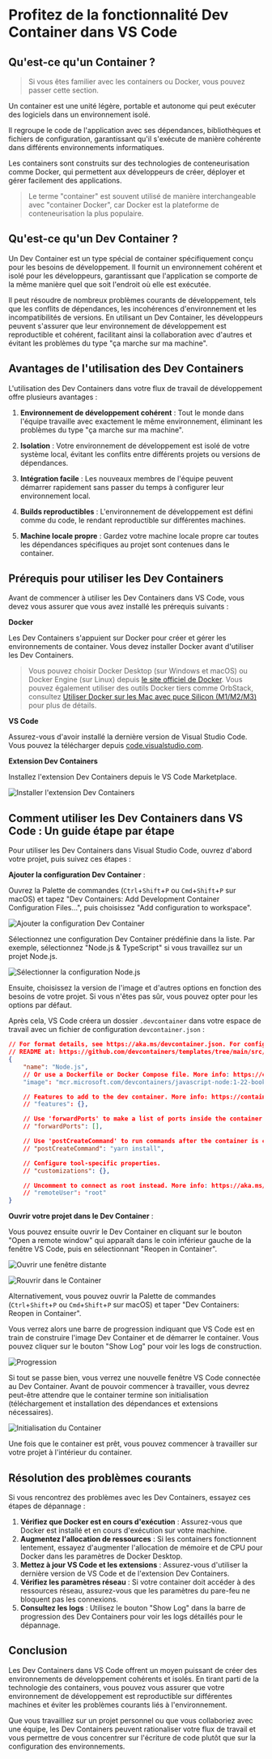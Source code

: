 # Profitez de la fonctionnalité Dev Container dans VS Code

## Qu'est-ce qu'un Container ?

> Si vous êtes familier avec les containers ou Docker, vous pouvez passer cette section.

Un container est une unité légère, portable et autonome qui peut exécuter des logiciels dans un environnement isolé.

Il regroupe le code de l'application avec ses dépendances, bibliothèques et fichiers de configuration, garantissant qu'il s'exécute de manière cohérente dans différents environnements informatiques.

Les containers sont construits sur des technologies de conteneurisation comme Docker, qui permettent aux développeurs de créer, déployer et gérer facilement des applications.

> Le terme "container" est souvent utilisé de manière interchangeable avec "container Docker", car Docker est la plateforme de conteneurisation la plus populaire.

## Qu'est-ce qu'un Dev Container ?

Un Dev Container est un type spécial de container spécifiquement conçu pour les besoins de développement. Il fournit un environnement cohérent et isolé pour les développeurs, garantissant que l'application se comporte de la même manière quel que soit l'endroit où elle est exécutée.

Il peut résoudre de nombreux problèmes courants de développement, tels que les conflits de dépendances, les incohérences d'environnement et les incompatibilités de versions. En utilisant un Dev Container, les développeurs peuvent s'assurer que leur environnement de développement est reproductible et cohérent, facilitant ainsi la collaboration avec d'autres et évitant les problèmes du type "ça marche sur ma machine".

## Avantages de l'utilisation des Dev Containers

L'utilisation des Dev Containers dans votre flux de travail de développement offre plusieurs avantages :

1. **Environnement de développement cohérent** : Tout le monde dans l'équipe travaille avec exactement le même environnement, éliminant les problèmes du type "ça marche sur ma machine".

2. **Isolation** : Votre environnement de développement est isolé de votre système local, évitant les conflits entre différents projets ou versions de dépendances.

3. **Intégration facile** : Les nouveaux membres de l'équipe peuvent démarrer rapidement sans passer du temps à configurer leur environnement local.

4. **Builds reproductibles** : L'environnement de développement est défini comme du code, le rendant reproductible sur différentes machines.

5. **Machine locale propre** : Gardez votre machine locale propre car toutes les dépendances spécifiques au projet sont contenues dans le container.

## Prérequis pour utiliser les Dev Containers

Avant de commencer à utiliser les Dev Containers dans VS Code, vous devez vous assurer que vous avez installé les prérequis suivants :

**Docker**

Les Dev Containers s'appuient sur Docker pour créer et gérer les environnements de container. Vous devez installer Docker avant d'utiliser les Dev Containers.

> Vous pouvez choisir Docker Desktop (sur Windows et macOS) ou Docker Engine (sur Linux) depuis [le site officiel de Docker](https://www.docker.com/products/docker-desktop/). Vous pouvez également utiliser des outils Docker tiers comme OrbStack, consultez [Utiliser Docker sur les Mac avec puce Silicon (M1/M2/M3)](/fr/mac/how-to-use-docker-on-m1-mac.html) pour plus de détails.


**VS Code**

Assurez-vous d'avoir installé la dernière version de Visual Studio Code. Vous pouvez la télécharger depuis [code.visualstudio.com](https://code.visualstudio.com/).


**Extension Dev Containers**

Installez l'extension Dev Containers depuis le VS Code Marketplace.

![Installer l'extension Dev Containers](/attachments/vscode/dev-container/01-extension.png)

## Comment utiliser les Dev Containers dans VS Code : Un guide étape par étape

Pour utiliser les Dev Containers dans Visual Studio Code, ouvrez d'abord votre projet, puis suivez ces étapes :

**Ajouter la configuration Dev Container** :

Ouvrez la Palette de commandes (`Ctrl`+`Shift`+`P` ou `Cmd`+`Shift`+`P` sur macOS) et tapez "Dev Containers: Add Development Container Configuration Files...", puis choisissez "Add configuration to workspace".

![Ajouter la configuration Dev Container](/attachments/vscode/dev-container/02-add-config.png)

Sélectionnez une configuration Dev Container prédéfinie dans la liste. Par exemple, sélectionnez "Node.js & TypeScript" si vous travaillez sur un projet Node.js.

![Sélectionner la configuration Node.js](/attachments/vscode/dev-container/03-select-nodejs.png)

Ensuite, choisissez la version de l'image et d'autres options en fonction des besoins de votre projet. Si vous n'êtes pas sûr, vous pouvez opter pour les options par défaut.

Après cela, VS Code créera un dossier `.devcontainer` dans votre espace de travail avec un fichier de configuration `devcontainer.json` :

```json
// For format details, see https://aka.ms/devcontainer.json. For config options, see the
// README at: https://github.com/devcontainers/templates/tree/main/src/javascript-node
{
	"name": "Node.js",
	// Or use a Dockerfile or Docker Compose file. More info: https://containers.dev/guide/dockerfile
	"image": "mcr.microsoft.com/devcontainers/javascript-node:1-22-bookworm"

	// Features to add to the dev container. More info: https://containers.dev/features.
	// "features": {},

	// Use 'forwardPorts' to make a list of ports inside the container available locally.
	// "forwardPorts": [],

	// Use 'postCreateCommand' to run commands after the container is created.
	// "postCreateCommand": "yarn install",

	// Configure tool-specific properties.
	// "customizations": {},

	// Uncomment to connect as root instead. More info: https://aka.ms/dev-containers-non-root.
	// "remoteUser": "root"
}
```

**Ouvrir votre projet dans le Dev Container** :

Vous pouvez ensuite ouvrir le Dev Container en cliquant sur le bouton "Open a remote window" qui apparaît dans le coin inférieur gauche de la fenêtre VS Code, puis en sélectionnant "Reopen in Container".

![Ouvrir une fenêtre distante](/attachments/vscode/dev-container/04-open-remote-window.png)

![Rouvrir dans le Container](/attachments/vscode/dev-container/05-reopen-in-container.png)

Alternativement, vous pouvez ouvrir la Palette de commandes (`Ctrl`+`Shift`+`P` ou `Cmd`+`Shift`+`P` sur macOS) et taper "Dev Containers: Reopen in Container".

Vous verrez alors une barre de progression indiquant que VS Code est en train de construire l'image Dev Container et de démarrer le container. Vous pouvez cliquer sur le bouton "Show Log" pour voir les logs de construction.

![Progression](/attachments/vscode/dev-container/06-progress.png)

Si tout se passe bien, vous verrez une nouvelle fenêtre VS Code connectée au Dev Container. Avant de pouvoir commencer à travailler, vous devrez peut-être attendre que le container termine son initialisation (téléchargement et installation des dépendances et extensions nécessaires).

![Initialisation du Container](/attachments/vscode/dev-container/07-container-initializing.png)

Une fois que le container est prêt, vous pouvez commencer à travailler sur votre projet à l'intérieur du container.

## Résolution des problèmes courants

Si vous rencontrez des problèmes avec les Dev Containers, essayez ces étapes de dépannage :

1. **Vérifiez que Docker est en cours d'exécution** : Assurez-vous que Docker est installé et en cours d'exécution sur votre machine.
2. **Augmentez l'allocation de ressources** : Si les containers fonctionnent lentement, essayez d'augmenter l'allocation de mémoire et de CPU pour Docker dans les paramètres de Docker Desktop.
3. **Mettez à jour VS Code et les extensions** : Assurez-vous d'utiliser la dernière version de VS Code et de l'extension Dev Containers.
4. **Vérifiez les paramètres réseau** : Si votre container doit accéder à des ressources réseau, assurez-vous que les paramètres du pare-feu ne bloquent pas les connexions.
5. **Consultez les logs** : Utilisez le bouton "Show Log" dans la barre de progression des Dev Containers pour voir les logs détaillés pour le dépannage.

## Conclusion

Les Dev Containers dans VS Code offrent un moyen puissant de créer des environnements de développement cohérents et isolés. En tirant parti de la technologie des containers, vous pouvez vous assurer que votre environnement de développement est reproductible sur différentes machines et éviter les problèmes courants liés à l'environnement.

Que vous travailliez sur un projet personnel ou que vous collaboriez avec une équipe, les Dev Containers peuvent rationaliser votre flux de travail et vous permettre de vous concentrer sur l'écriture de code plutôt que sur la configuration des environnements.
